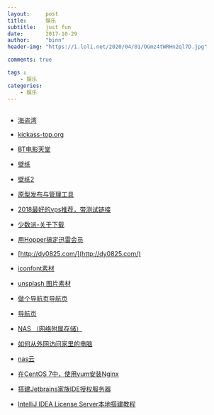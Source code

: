 ```yaml
---
layout:     post
title:      娱乐
subtitle:   just fun
date:       2017-10-29
author:     "binn"
header-img: "https://i.loli.net/2020/04/01/OGmz4tWRHn2ql7D.jpg"

comments: true

tags :
    - 娱乐
categories:
    - 娱乐
---
```


##

* [海盗湾](https://thepiratebay.org/)

* [kickass-top.org](https://kickass-top.org/)

* [BT电影天堂](http://www.btbtdy.com/)

* [壁纸](https://wall.alphacoders.com/by_collection.php?id=39&lang=Chinese&page=1)

* [壁纸2](https://alpha.wallhaven.cc/toplist?page=5)

* [原型发布与管理工具](https://axhub.im/)

* [2018最好的vps推荐，带测试链接](https://www.10besty.com/best-vps/)

* [少数派-关于下载](https://sspai.com/post/41174)

* [用Hopper搞定迅雷会员](http://bbs.iosre.com/t/hopper-mac/1428)

* [http://dy0825.com/](http://dy0825.com/)

* [iconfont素材](http://www.iconfont.cn/)

* [unsplash 图片素材](https://unsplash.com/)



* [做个导航页导航页](http://code.giffox.com/)
* [导航页](http://chuangzaoshi.com/)
* [NAS （网络附属存储）](https://detail.tmall.com/item.htm?spm=a230r.1.14.13.6b73eea0DWeJvr&id=43924640630&cm_id=140105335569ed55e27b&abbucket=15&skuId=3679227295210)
* [如何从外网访问家里的电脑](http://yukai.space/2017/06/05/%E5%A6%82%E4%BD%95%E4%BB%8E%E5%A4%96%E7%BD%91%E8%AE%BF%E9%97%AE%E5%AE%B6%E9%87%8C%E7%9A%84%E7%94%B5%E8%84%91/)
* [nas云](http://www.nasyun.com/forum.php)

* [在CentOS 7中，使用yum安装Nginx](http://www.itmuch.com/install/nginx-yum-install-in-centos7/)
* [搭建Jetbrains家族IDE授权服务器](http://blog.csdn.net/Hmily_hui/article/details/77743705)
* [IntelliJ IDEA License Server本地搭建教程
](http://blog.lanyus.com/archives/174.html)
